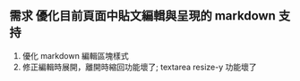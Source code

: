 ## 需求 **優化目前頁面中貼文編輯與呈現的 markdown 支持**
1. 優化 markdown 編輯區塊樣式
2. 修正編輯時展開，離開時縮回功能壞了; textarea resize-y 功能壞了
